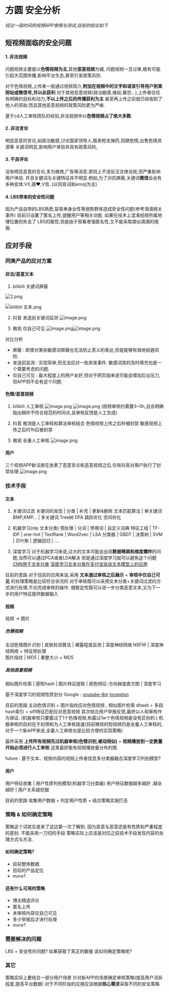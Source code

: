 # 方圆 安全分析
*经过一段时间的视频APP使用与测试,目前的结论如下*

## 短视频面临的安全问题

#### 1. 非法视频
问题视频主要是以**色情视频为主**,其他**恶意视频**为辅,
问题视频一旦过审,极有可能引起大范围传播,影响平台生态,甚至引发政策风险.

对于色情视频,上传者一般通过视频简介,**附加在视频中的文字和语音引导用户到某网站或微信号,并以此获利**
对于其他恶意视频(政治敏感,维权,暴恐...),上传者往往有明确的目标和动力,**不以上传之后的传播获利为主**
甚至再上传之前就已经收到了他人的资助.而且其他恶意视频的政策风险更为严峻.

基于cd人工审核团队的经验,非法视频中以**色情视频占了绝大多数**.

#### 2. 非法言论
明显恶意的言论,如政治敏感,讨论国家领导人,贩卖枪支弹药,招嫖色情,出售色情资源等
关键词明显,影响用户体验并具有政策风险,

#### 3. 不良评论
没有明显恶意的言论,多为微商,广告等消息.原则上不违反泛法律法规,但严重影响用户体验.
并且关健词与关键特征并不明显.例如,为了对抗屏蔽,关键词**微信**会会有多种变体:VX,薇♥,V信..(以同音词和emoji为主) 

#### 4. LBS带来的安全性问题
因为产品自带的LBS熟悉,容易单身女性等弱势群体造成安全性问题(参考滴滴相关事件)
目前只设置了匿名上传,提醒用户等相关功能. 如果在技术上混淆视频所属地理位置则失去了
LBS的属性,但是由于观看者强匿名性,又不能采取类似滴滴的措施.

## 应对手段

### 同类产品的应对方案

#### 非法/恶意文本
1. bilibili 关键词屏蔽

![2.png](https://upload-images.jianshu.io/upload_images/5617720-1809920464079e00.png?imageMogr2/auto-orient/strip%7CimageView2/2/w/1240)

![bilibili 文本.png](https://upload-images.jianshu.io/upload_images/5617720-916345667958a11d.png?imageMogr2/auto-orient/strip%7CimageView2/2/w/1240)

2. 抖音 发送前关键词监测
![image.png](https://upload-images.jianshu.io/upload_images/5617720-42c58c716570ad77.png?imageMogr2/auto-orient/strip%7CimageView2/2/w/1240)


3. 微视 仅自己可见
![image.png](https://upload-images.jianshu.io/upload_images/5617720-3541ccf86bb07aa0.png?imageMogr2/auto-orient/strip%7CimageView2/2/w/1240)![image.png](https://upload-images.jianshu.io/upload_images/5617720-d3acf916f55e6fd7.png?imageMogr2/auto-orient/strip%7CimageView2/2/w/1240)

对比分析
- 屏蔽 : 即使对某些敏感词屏蔽也无法防止意义的表达,但是能够有效地规避风险.
- 发送前监测 : 实现简单,但无法应对一些突发事件. 敏感词库的及时填充也是一个需要考虑的问题.
- 仅自己可见 : 最大程度上的用户友好,但对于网页版来说可能会增加后台压力,但APP则不会有这个问题.

#### 色情/恶意视频
1. bilibili 人工审核
![image.png](https://upload-images.jianshu.io/upload_images/5617720-6d390d56a601c184.png?imageMogr2/auto-orient/strip%7CimageView2/2/w/1240)
![image.png](https://upload-images.jianshu.io/upload_images/5617720-36862449b92d0ebb.png?imageMogr2/auto-orient/strip%7CimageView2/2/w/1240)
(视频审核约需要3~5h,且会明确指出稿件不符合规范的时间点,且审核反馈是人工生成)

2. 抖音 推测是人工审核和算法审核结合
色情视频上传之后秒被封禁
敏感视频上传之后约1h后被封禁

3. 微视 全量人工审核 
![image.png](https://upload-images.jianshu.io/upload_images/5617720-e22038f34aeabfe3.png?imageMogr2/auto-orient/strip%7CimageView2/2/w/1240)


#### 用户
三个视频APP新注册在发表了恶意言论和恶意视频之后,仅有抖音对用户执行了封禁处理
![image.png](https://upload-images.jianshu.io/upload_images/5617720-28cc51ce14337113.png?imageMogr2/auto-orient/strip%7CimageView2/2/w/1240)



### 技术手段

#### 文本
1. 关键词过滤
关键词的发现 | 分类 | 补充 | 更新&删除
文本匹配算法 | 单关键词 BMP,KMP... | 多关键词 Tree树 DFA 跳跃优化 空间优化 

2. 机器学习(nlp 文本分类)
预处理 | 分词 | 停用词 | 自定义词典
特征工程 | TF-IDF | one-hot | TextRank | Word2vec | LSA
分类器 | GBDT | 决策树 | SVM | 贝叶斯 | 逻辑回归 |  ....

3. 深度学习
对于机器学习来说,过大的文本可能会出现**数据稀疏和维度爆炸**的问题,当然可以通过PCA或者LDA解决
但是通过深度学习就可以避免这个问题
[CNN用于文本分类](https://zhuanlan.zhihu.com/p/34383508)
[深度学习文本分类在支付宝投诉文本模型上的应用](https://zhuanlan.zhihu.com/p/42236712)

目前的思路
对于目前的应用来说,采用 **文本通过审核之后展示** + **审核中仅自己可见** 的处理策略是比较符合状况的
对于审核既可以采用文本分类+关键词过滤的方式进行处理,不光完成审核的操作. 细致定性既可以进一步分类恶意文本,又为下一步的用户特征提供数据输入

#### 视频
视频 -> 图片

##### 色情视频
主动色情图片识别 | 皮肤检测算法 | 裸露程度监测 | 深度神经网络 NSFW | 深度神经网络 + 特征预处理		
图片指纹 | MD5 | 重整大小 + MD5

##### 其他恶意视频
相似图片检索 | 感知hash | 图片特征提取 | 颜色特征-方向梯度直方图 | 深度学习

基于深度学习的视频性质划分 Google : [youtube-8m](https://github.com/google/youtube-8m)  [inception](https://github.com/google/inception)

目前的思路
主动色情识别 + 图片指纹应对色情视频 , 相似图片检索 dhash + 多段hash索引 + sift特征匹配应对恶意视频
其次结合用户举报反馈,最终以人和审核作为保证. (机器审核只要露过了1个色情视频,和露过1w个色情视频是没有区别的.) 机器审核的目的在于初筛和为人工审核提速(目前微视的短视频仍是全量人工审核的,对于一个新APP来说,全量人工审核也是比较方便的实现策略)

 最终采用 **上传所有视频先过机器审核(色情识别,被动相似)** + **视频播放到一定数量开始必须进行人工审核**
 这里最好能有视频播放量分布的图

future :
基于文本、视频内容的视频上传者信息多分类器融合深度学习判别模型?


#### 用户
用户特征收集 | 用户性质判别模型(机器学习分类器)
用户特征数据越多越好 ,越全越好 | 用户关系链挖掘

目前的思路 收集用户数据 + 判定用户性质 + 结合策略实施打击

### 策略 & 如何确定策略
策略这个词其实是来了这边第一次了解到. 因为恶意与恶意还是有性质和严重程度的差别. 不能采用一刀切的手段
策略实际上应该是对应之前技术手段发现内容的处理方式与方法.

#### 如何确定策略?
- 目前整体数据
- 目前的产品定位
- more?

#### 还有什么可用的策略
- 博主精选评论
- 匿名上传
- 未审核内容仅自己可见
- 多少举报后才进行处理
- more?

### 需要解决的问题
LBS + 安全性的问题?
如果获取了真正的数据 该如何确定策略呢?

### 其它

策略实际上要结合一部分用户场景
针对新APP的场景确定审核策略(提高用户活跃程度,提高平台数据)
对于不同阶段的应用应该根据**核心需求**采取不同的安全策略